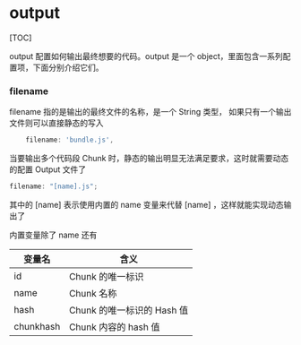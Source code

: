 # output

[TOC]

output 配置如何输出最终想要的代码。output 是一个 object，里面包含一系列配置项，下面分别介绍它们。

### filename

filename 指的是输出的最终文件的名称，是一个 String 类型， 如果只有一个输出文件则可以直接静态的写入

```js
    filename: 'bundle.js',
```

当要输出多个代码段 Chunk 时，静态的输出明显无法满足要求，这时就需要动态的配置 Output 文件了

```js
filename: "[name].js";
```

其中的 [name] 表示使用内置的 name 变量来代替 [name] ，这样就能实现动态输出了

内置变量除了 name 还有

| 变量名    | 含义                       |
| --------- | -------------------------- |
| id        | Chunk 的唯一标识           |
| name      | Chunk 名称                 |
| hash      | Chunk 的唯一标识的 Hash 值 |
| chunkhash | Chunk 内容的 hash 值       |
